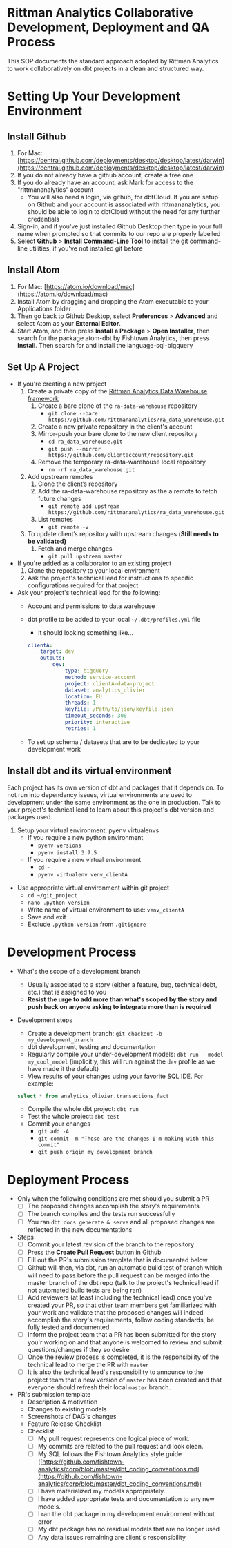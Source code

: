 # Rittman Analytics Collaborative Development, Deployment and QA Process

This SOP documents the standard approach adopted by Rittman Analytics to work collaboratively on dbt projects in a clean and structured way.

# Setting Up Your Development Environment

## Install Github

1. For Mac: [https://central.github.com/deployments/desktop/desktop/latest/darwin](https://central.github.com/deployments/desktop/desktop/latest/darwin)
2. If you do not already have a github account, create a free one
3. If you do already have an account, ask Mark for access to the "rittmananalytics" account
    - You will also need a login, via github, for dbtCloud. If you are setup on Github and your account is associated with rittmananalytics, you should be able to login to dbtCloud without the need for any further credentials
4. Sign-in, and if you've just installed Github Desktop then type in your full name when prompted so that commits to our repo are properly labelled
5. Select **Github** > **Install Command-Line Tool** to install the git command-line utilities, if you've not installed git before

## Install Atom

1. For Mac: [https://atom.io/download/mac](https://atom.io/download/mac)
2. Install Atom by dragging and dropping the Atom executable to your Applications folder
3. Then go back to Github Desktop, select **Preferences** > **Advanced** and select Atom as your **External Editor**.
4. Start Atom, and then press **Install a Package** > **Open Installer**, then search for the package atom-dbt by Fishtown Analytics, then press **Install**. Then search for and install the language-sql-bigquery 

## Set Up A Project

- If you're creating a new project
    1. Create a private copy of the [Rittman Analytics Data Warehouse framework](https://github.com/rittmananalytics/ra_data_warehouse)
        1. Create a bare clone of the `ra-data-warehouse` repository
            - `git clone --bare https://github.com/rittmananalytics/ra_data_warehouse.git`
        2. Create a new private repository in the client's account
        3. Mirror-push your bare clone to the new client repository
            - `cd ra_data_warehouse.git`
            - `git push --mirror https://github.com/clientaccount/repository.git`
        4. Remove the temporary ra-data-warehouse local repository
            - `rm -rf ra_data_warehouse.git`
    2. Add upstream remotes
        1. Clone the client’s repository
        2. Add the ra-data-warehouse repository as the a remote to fetch future changes
            - `git remote add upstream https://github.com/rittmananalytics/ra_data_warehouse.git`
        3. List remotes
            - `git remote -v`
    3. To update client’s repository with upstream changes (**Still needs to be validated)**
        1. Fetch and merge changes
            - `git pull upstream master`
- If you're added as a collaborator to an existing project
    1. Clone the repository to your local environment
    2. Ask the project's technical lead for instructions to specific configurations required for that project
- Ask your project's technical lead for the following:
    - Account and permissions to data warehouse
    - dbt profile to be added to your local `~/.dbt/profiles.yml` file
        - It should looking something like...

        ```yaml
        clientA:
            target: dev
            outputs:
                dev:
                    type: bigquery
                    method: service-account
                    project: clientA-data-project
                    dataset: analytics_olivier
                    location: EU
                    threads: 1
                    keyfile: /Path/to/json/keyfile.json
                    timeout_seconds: 300
                    priority: interactive
                    retries: 1
        ```

    - To set up schema / datasets that are to be dedicated to your development work

## Install dbt and its virtual environment

Each project has its own version of dbt and packages that it depends on. To not run into dependancy issues, virtual environments are used to development under the same environment as the one in production. Talk to your project's technical lead to learn about this project's dbt version and packages used.

1. Setup your virtual environment: pyenv virtualenvs
    - If you require a new python environment
        - `pyenv versions`
        - `pyenv install 3.7.5`
    - If you require a new virtual environment
        - `cd ~`
        - `pyenv virtualenv venv_clientA`
- Use appropriate virtual environment within git project
    - `cd ~/git_project`
    - `nano .python-version`
    - Write name of virtual environment to use: `venv_clientA`
    - Save and exit
    - Exclude `.python-version` from `.gitignore`

# Development Process

- What's the scope of a development branch
    - Usually associated to a story (either a feature, bug, technical debt, etc.) that is assigned to you
    - **Resist the urge to add more than what's scoped by the story and push back on anyone asking to integrate more than is required**
- Development steps
    - Create a development branch: `git checkout -b my_development_branch`
    - dbt development, testing and documentation
    - Regularly compile your under-development models: `dbt run --model my_cool_model` (implicitly, this will run against the `dev` profile as we have made it the default)
    - View results of your changes using your favorite SQL IDE. For example:

    ```sql
    select * from analytics_olivier.transactions_fact
    ```

    - Compile the whole dbt project: `dbt run`
    - Test the whole project: `dbt test`
    - Commit your changes
        - `git add -A`
        - `git commit -m "Those are the changes I'm making with this commit"`
        - `git push origin my_development_branch`

# Deployment Process

- Only when the following conditions are met should you submit a PR
    - [ ]  The proposed changes accomplish the story's requirements
    - [ ]  The branch compiles and the tests run successfully
    - [ ]  You ran `dbt docs generate & serve` and all proposed changes are reflected in the new documentations
- Steps
    - [ ]  Commit your latest revision of the branch to the repository
    - [ ]  Press the **Create Pull Request** button in Github
    - [ ]  Fill out the PR's submission template that is documented below
    - [ ]  Github will then, via dbt, run an automatic build test of branch which will need to pass before the pull request can be merged into the master branch of the dbt repo (talk to the project's technical lead if not automated build tests are being ran)
    - [ ]  Add reviewers (at least including the technical lead) once you've created your PR, so that other team members get familiarized with your work and validate that the proposed changes will indeed accomplish the story's requirements, follow coding standards, be fully tested and documented
    - [ ]  Inform the project team that a PR has been submitted for the story you'r working on and that anyone is welcomed to review and submit questions/changes if they so desire
    - [ ]  Once the review process is completed, it is the responsibility of the technical lead to merge the PR with `master`
    - [ ]  It is also the technical lead's responsibility to announce to the project team that a new version of `master` has been created and that everyone should refresh their local `master` branch.
- PR's submission template
    - Description & motivation
    - Changes to existing models
    - Screenshots of DAG's changes
    - Feature Release Checklist
    - Checklist
        - [ ]  My pull request represents one logical piece of work.
        - [ ]  My commits are related to the pull request and look clean.
        - [ ]  My SQL follows the Fishtown Analytics style guide ([https://github.com/fishtown-analytics/corp/blob/master/dbt_coding_conventions.md](https://github.com/fishtown-analytics/corp/blob/master/dbt_coding_conventions.md))
        - [ ]  I have materialized my models appropriately.
        - [ ]  I have added appropriate tests and documentation to any new models.
        - [ ]  I ran the dbt package in my development environment without error
        - [ ]  My dbt package has no residual models that are no longer used
        - [ ]  Any data issues remaining are client's responsibility
